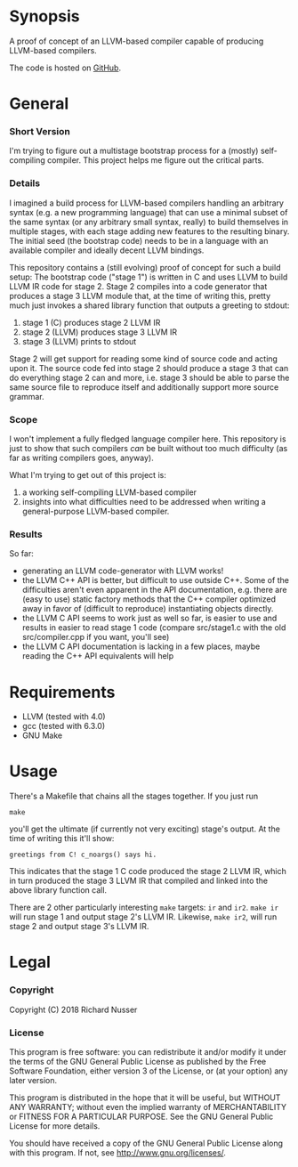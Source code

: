 # Synopsis

A proof of concept of an LLVM-based compiler capable of producing LLVM-based compilers.

The code is hosted on [GitHub](https://github.com/rinusser/PimpMyCompiler).


# General

### Short Version

I'm trying to figure out a multistage bootstrap process for a (mostly) self-compiling compiler. This project helps me
figure out the critical parts.

### Details

I imagined a build process for LLVM-based compilers handling an arbitrary syntax (e.g. a new programming language) that
can use a minimal subset of the same syntax (or any arbitrary small syntax, really) to build themselves in multiple
stages, with each stage adding new features to the resulting binary. The initial seed (the bootstrap code) needs to be
in a language with an available compiler and ideally decent LLVM bindings.

This repository contains a (still evolving) proof of concept for such a build setup: The bootstrap code ("stage 1") is
written in C and uses LLVM to build LLVM IR code for stage 2. Stage 2 compiles into a code generator that produces a
stage 3 LLVM module that, at the time of writing this, pretty much just invokes a shared library function that outputs
a greeting to stdout:

1. stage 1 (C) produces stage 2 LLVM IR
2. stage 2 (LLVM) produces stage 3 LLVM IR
3. stage 3 (LLVM) prints to stdout

Stage 2 will get support for reading some kind of source code and acting upon it. The source code fed into stage 2
should produce a stage 3 that can do everything stage 2 can and more, i.e. stage 3 should be able to parse the same
source file to reproduce itself and additionally support more source grammar.

### Scope

I won't implement a fully fledged language compiler here. This repository is just to show that such compilers _can_ be
built without too much difficulty (as far as writing compilers goes, anyway).

What I'm trying to get out of this project is:

1. a working self-compiling LLVM-based compiler
2. insights into what difficulties need to be addressed when writing a general-purpose LLVM-based compiler.

### Results

So far:

* generating an LLVM code-generator with LLVM works!
* the LLVM C++ API is better, but difficult to use outside C++. Some of the difficulties aren't even apparent in the API
  documentation, e.g. there are (easy to use) static factory methods that the C++ compiler optimized away in favor of
  (difficult to reproduce) instantiating objects directly.
* the LLVM C API seems to work just as well so far, is easier to use and results in easier to read stage 1 code (compare
  src/stage1.c with the old src/compiler.cpp if you want, you'll see)
* the LLVM C API documentation is lacking in a few places, maybe reading the C++ API equivalents will help


# Requirements

* LLVM (tested with 4.0)
* gcc (tested with 6.3.0)
* GNU Make


# Usage

There's a Makefile that chains all the stages together. If you just run

    make

you'll get the ultimate (if currently not very exciting) stage's output. At the time of writing this it'll show:

    greetings from C! c_noargs() says hi.

This indicates that the stage 1 C code produced the stage 2 LLVM IR, which in turn produced the stage 3 LLVM IR that
compiled and linked into the above library function call.

There are 2 other particularly interesting `make` targets: `ir` and `ir2`. `make ir` will run stage 1 and output
stage 2's LLVM IR. Likewise, `make ir2`, will run stage 2 and output stage 3's LLVM IR.


# Legal

### Copyright

Copyright (C) 2018 Richard Nusser

### License

This program is free software: you can redistribute it and/or modify
it under the terms of the GNU General Public License as published by
the Free Software Foundation, either version 3 of the License, or
(at your option) any later version.

This program is distributed in the hope that it will be useful,
but WITHOUT ANY WARRANTY; without even the implied warranty of
MERCHANTABILITY or FITNESS FOR A PARTICULAR PURPOSE.  See the
GNU General Public License for more details.

You should have received a copy of the GNU General Public License
along with this program. If not, see <http://www.gnu.org/licenses/>.
